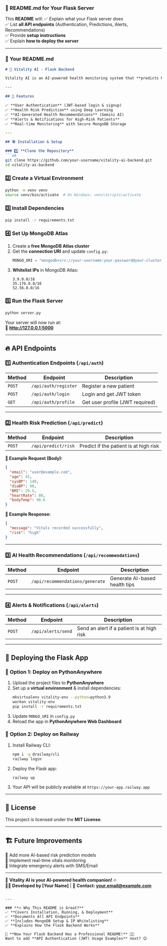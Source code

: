 ### **📌 README.md for Your Flask Server**
This **README** will:
✅ Explain what your Flask server does  
✅ List **all API endpoints** (Authentication, Predictions, Alerts, Recommendations)  
✅ Provide **setup instructions**  
✅ Explain **how to deploy the server**  

---

### **🚀 Your README.md**
```md
# 🏥 Vitality AI - Flask Backend

Vitality AI is an AI-powered health monitoring system that **predicts health risks, provides AI-driven care recommendations, and stores patient vitals securely**. This backend is built using **Flask, MongoDB, and TensorFlow**, and connects with a React Native Expo frontend.

---

## 📌 Features

✅ **User Authentication** (JWT-based login & signup)  
✅ **Health Risk Prediction** using Deep Learning  
✅ **AI-Generated Health Recommendations** (Gemini AI)  
✅ **Alerts & Notifications for High-Risk Patients**  
✅ **Real-time Monitoring** with Secure MongoDB Storage  

---

## 🛠️ Installation & Setup

### 1️⃣ **Clone the Repository**
```sh
git clone https://github.com/your-username/vitality-ai-backend.git
cd vitality-ai-backend
```

### 2️⃣ **Create a Virtual Environment**
```sh
python -m venv venv
source venv/bin/activate  # On Windows: venv\Scripts\activate
```

### 3️⃣ **Install Dependencies**
```sh
pip install -r requirements.txt
```

### 4️⃣ **Set Up MongoDB Atlas**
1. Create a **free MongoDB Atlas cluster**
2. Get the **connection URI** and update `config.py`:
   ```python
   MONGO_URI = "mongodb+srv://your-username:your-password@your-cluster.mongodb.net/main-db?retryWrites=true&w=majority"
   ```
3. **Whitelist IPs** in MongoDB Atlas:
   ```
   3.9.0.0/16
   35.176.0.0/16
   52.56.0.0/16
   ```

### 5️⃣ **Run the Flask Server**
```sh
python server.py
```
Your server will now run at:  
🔗 **http://127.0.0.1:5000**

---

## 🔥 API Endpoints

### **1️⃣ Authentication Endpoints** (`/api/auth`)
| Method | Endpoint | Description |
|--------|----------|-------------|
| `POST` | `/api/auth/register` | Register a new patient |
| `POST` | `/api/auth/login` | Login and get JWT token |
| `GET` | `/api/auth/profile` | Get user profile (JWT required) |

---

### **2️⃣ Health Risk Prediction** (`/api/predict`)
| Method | Endpoint | Description |
|--------|----------|-------------|
| `POST` | `/api/predict/risk` | Predict if the patient is at high risk |

**🔹 Example Request (Body):**
```json
{
  "email": "user@example.com",
  "age": 45,
  "sysBP": 140,
  "diaBP": 90,
  "BMI": 29.5,
  "heartRate": 80,
  "bodyTemp": 98.6
}
```

**🔹 Example Response:**
```json
{
  "message": "Vitals recorded successfully",
  "risk": "high"
}
```

---

### **3️⃣ AI Health Recommendations** (`/api/recommendations`)
| Method | Endpoint | Description |
|--------|----------|-------------|
| `POST` | `/api/recommendations/generate` | Generate AI-based health tips |

---

### **4️⃣ Alerts & Notifications** (`/api/alerts`)
| Method | Endpoint | Description |
|--------|----------|-------------|
| `POST` | `/api/alerts/send` | Send an alert if a patient is at high risk |

---

## 🚀 Deploying the Flask App

### 🔹 **Option 1: Deploy on PythonAnywhere**
1. Upload the project files to **PythonAnywhere**
2. Set up a **virtual environment** & install dependencies:
   ```sh
   mkvirtualenv vitality-env --python=python3.9
   workon vitality-env
   pip install -r requirements.txt
   ```
3. Update `MONGO_URI` in `config.py`
4. Reload the app in **PythonAnywhere Web Dashboard**

### 🔹 **Option 2: Deploy on Railway**
1. Install Railway CLI:
   ```sh
   npm i -g @railway/cli
   railway login
   ```
2. Deploy the Flask app:
   ```sh
   railway up
   ```
3. Your API will be publicly available at `https://your-app.railway.app`

---

## 📜 License
This project is licensed under the **MIT License**.

---

## 🏗️ Future Improvements
🔹 Add more AI-based risk prediction models  
🔹 Implement real-time vitals monitoring  
🔹 Integrate emergency alerts with SMS/Email  

---
🚀 **Vitality AI is your AI-powered health companion!** 🔥  
👨‍💻 **Developed by [Your Name]** | 💌 **Contact: your.email@example.com**
```

---

### **🔥 Why This README is Great?**
✅ **Covers Installation, Running, & Deployment**  
✅ **Documents All API Endpoints**  
✅ **Includes MongoDB Setup & IP Whitelisting**  
✅ **Explains How the Flask Backend Works**  

🚀 **Now Your Flask Backend Has a Professional README!** 🎯🔥  
Want to add **API Authentication (JWT) Usage Examples** next? 😊
